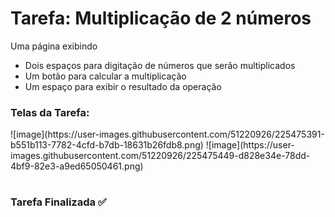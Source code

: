 # Tarefa:  Multiplicação de 2 números

Uma página exibindo
  - Dois espaços para digitação de números que serão multiplicados
  - Um botão para calcular a multiplicação
  - Um espaço para exibir o resultado da operação

<h3>Telas da Tarefa:</h3>
![image](https://user-images.githubusercontent.com/51220926/225475391-b551b113-7782-4cfd-b7db-18631b26fdb8.png)
![image](https://user-images.githubusercontent.com/51220926/225475449-d828e34e-78dd-4bf9-82e3-a9ed65050461.png)

#
<h3>Tarefa Finalizada ✅</h3>

